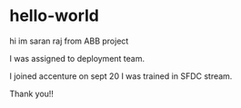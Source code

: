 # hello-world
hi im saran raj from ABB project

I was assigned to deployment team.

I joined accenture on sept 20
I was trained in SFDC stream.

Thank you!!
